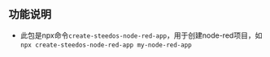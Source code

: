 ## 功能说明
- 此包是npx命令`create-steedos-node-red-app`，用于创建node-red项目，如 `npx create-steedos-node-red-app my-node-red-app`